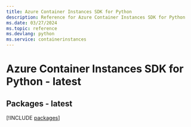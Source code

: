 ```yaml
---
title: Azure Container Instances SDK for Python
description: Reference for Azure Container Instances SDK for Python
ms.date: 03/27/2024
ms.topic: reference
ms.devlang: python
ms.service: containerinstances
---
```

# Azure Container Instances SDK for Python - latest
## Packages - latest
[!INCLUDE [packages](container-instances-index.md)]